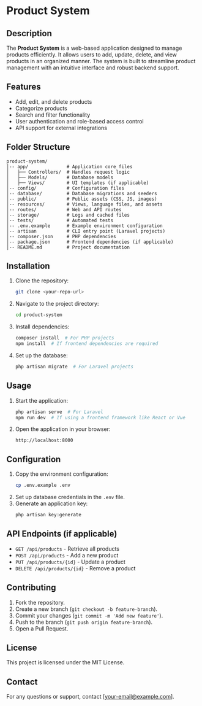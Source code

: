 # Product System

## Description

The **Product System** is a web-based application designed to manage products efficiently. It allows users to add, update, delete, and view products in an organized manner. The system is built to streamline product management with an intuitive interface and robust backend support.

## Features

- Add, edit, and delete products
- Categorize products
- Search and filter functionality
- User authentication and role-based access control
- API support for external integrations

## Folder Structure

```
product-system/
│-- app/              # Application core files
│   ├── Controllers/  # Handles request logic
│   ├── Models/       # Database models
│   ├── Views/        # UI templates (if applicable)
│-- config/           # Configuration files
│-- database/         # Database migrations and seeders
│-- public/           # Public assets (CSS, JS, images)
│-- resources/        # Views, language files, and assets
│-- routes/           # Web and API routes
│-- storage/          # Logs and cached files
│-- tests/            # Automated tests
│-- .env.example      # Example environment configuration
│-- artisan           # CLI entry point (Laravel projects)
│-- composer.json     # PHP dependencies
│-- package.json      # Frontend dependencies (if applicable)
│-- README.md         # Project documentation
```

## Installation

1. Clone the repository:
   ```sh
   git clone <your-repo-url>
   ```
2. Navigate to the project directory:
   ```sh
   cd product-system
   ```
3. Install dependencies:
   ```sh
   composer install  # For PHP projects
   npm install  # If frontend dependencies are required
   ```
4. Set up the database:
   ```sh
   php artisan migrate  # For Laravel projects
   ```

## Usage

1. Start the application:
   ```sh
   php artisan serve  # For Laravel
   npm run dev  # If using a frontend framework like React or Vue
   ```
2. Open the application in your browser:
   ```
   http://localhost:8000
   ```

## Configuration

1. Copy the environment configuration:
   ```sh
   cp .env.example .env
   ```
2. Set up database credentials in the `.env` file.
3. Generate an application key:
   ```sh
   php artisan key:generate
   ```

## API Endpoints (if applicable)

- `GET /api/products` - Retrieve all products
- `POST /api/products` - Add a new product
- `PUT /api/products/{id}` - Update a product
- `DELETE /api/products/{id}` - Remove a product

## Contributing

1. Fork the repository.
2. Create a new branch (`git checkout -b feature-branch`).
3. Commit your changes (`git commit -m 'Add new feature'`).
4. Push to the branch (`git push origin feature-branch`).
5. Open a Pull Request.

## License

This project is licensed under the MIT License.

## Contact

For any questions or support, contact [your-email@example.com].
